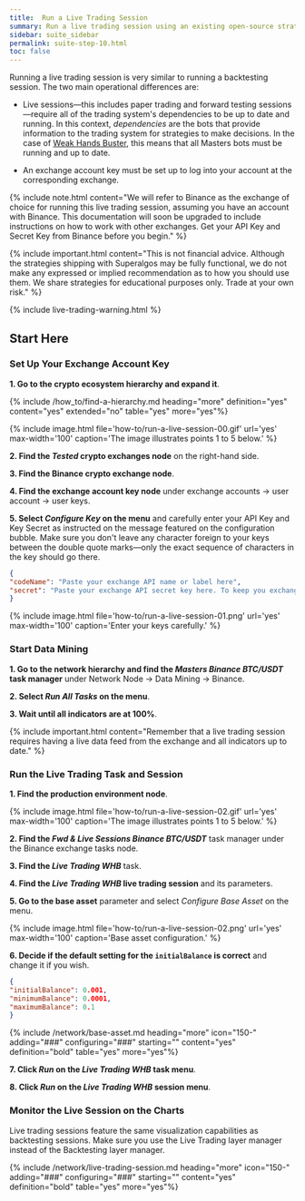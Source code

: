 ```yaml
---
title:  Run a Live Trading Session
summary: Run a live trading session using an existing open-source strategy and follow the progress over the charts.
sidebar: suite_sidebar
permalink: suite-step-10.html
toc: false
---
```


Running a live trading session is very similar to running a backtesting session. The two main operational differences are:

* Live sessions&mdash;this includes paper trading and forward testing sessions&mdash;require all of the trading system's dependencies to be up to date and running. In this context, *dependencies* are the bots that provide information to the trading system for strategies to make decisions. In the case of <a href="https://github.com/Superalgos/Strategy-BTC-WeakHandsBuster" rel="nofollow" rel="noopener" target="_blank">Weak Hands Buster</a>, this means that all Masters bots must be running and up to date.

* An <a data-toggle="tooltip" data-original-title="{{site.data.crypto_ecosystem.exchange_account_key}}">exchange account key</a> must be set up to log into your account at the corresponding exchange.

{% include note.html content="We will refer to Binance as the exchange of choice for running this live trading session, assuming you have an account with Binance. This documentation will soon be upgraded to include instructions on how to work with other exchanges. Get your API Key and Secret Key from Binance before you begin." %}

{% include important.html content="This is not financial advice. Although the strategies shipping with Superalgos may be fully functional, we do not make any expressed or implied recommendation as to how you should use them. We share strategies for educational purposes only. Trade at your own risk." %}

{% include live-trading-warning.html %}

## Start Here

### Set Up Your Exchange Account Key

**1. Go to the <a data-toggle="tooltip" data-original-title="{{site.data.crypto_ecosystem.crypto_ecosystem}}">crypto ecosystem</a> hierarchy and expand it**.

{% include /how_to/find-a-hierarchy.md heading="more" definition="yes" content="yes" extended="no" table="yes" more="yes"%}

{% include image.html file='how-to/run-a-live-session-00.gif' url='yes' max-width='100' caption='The image illustrates points 1 to 5 below.' %}

**2. Find the *Tested*  <a data-toggle="tooltip" data-original-title="{{site.data.crypto_ecosystem.crypto_exchanges}}">crypto exchanges</a> node** on the right-hand side.

**3. Find the Binance <a data-toggle="tooltip" data-original-title="{{site.data.crypto_ecosystem.crypto_exchange}}">crypto exchange</a> node**.

**4. Find the exchange account key node** under <a data-toggle="tooltip" data-original-title="{{site.data.crypto_ecosystem.exchange_accounts}}">exchange accounts</a> &#8594; <a data-toggle="tooltip" data-original-title="{{site.data.crypto_ecosystem.user_account}}">user account</a> &#8594; <a data-toggle="tooltip" data-original-title="{{site.data.crypto_ecosystem.user_keys}}">user keys</a>.

**5. Select *Configure Key* on the menu** and carefully enter your API Key and Key Secret as instructed on the message featured on the configuration bubble. Make sure you don't leave any character foreign to your keys between the double quote marks&mdash;only the exact sequence of characters in the key should go there.

```json
{ 
"codeName": "Paste your exchange API name or label here",
"secret": "Paste your exchange API secret key here. To keep you exchange keys safe, never share data structures you may download from the system, as downloads contain all information in the data structure, including personal information such as exchange keys. Use the share option on the menu instead. The share option strips sensitive information and outputs a file that is safe for sharing."
}
```

{% include image.html file='how-to/run-a-live-session-01.png' url='yes' max-width='100' caption='Enter your keys carefully.' %}

### Start Data Mining

**1. Go to the network hierarchy and find the *Masters Binance BTC/USDT* task manager** under Network Node &#8594; Data Mining &#8594; Binance.

**2. Select *Run All Tasks* on the menu**.

**3. Wait until all indicators are at 100%**.

{% include important.html content="Remember that a live trading session requires having a live data feed from the exchange and all indicators up to date." %}

### Run the Live Trading Task and Session

**1. Find the <a data-toggle="tooltip" data-original-title="{{site.data.network.production_environment}}">production environment</a> node**.

{% include image.html file='how-to/run-a-live-session-02.gif' url='yes' max-width='100' caption='The image illustrates points 1 to 5 below.' %}

**2. Find the *Fwd & Live Sessions Binance BTC/USDT*** task manager under the Binance exchange tasks node.

**3. Find the *Live Trading WHB*** task.

**4. Find the *Live Trading WHB* live trading session** and its <a data-toggle="tooltip" data-original-title="{{site.data.trading_system.parameters}}">parameters</a>.

**5. Go to the <a data-toggle="tooltip" data-original-title="{{site.data.trading_system.base_asset}}">base asset</a>** parameter and select *Configure Base Asset* on the menu.

{% include image.html file='how-to/run-a-live-session-02.png' url='yes' max-width='100' caption='Base asset configuration.' %}

**6. Decide if the default setting for the ```initialBalance``` is correct** and change it if you wish.

```json
{
"initialBalance": 0.001,
"minimumBalance": 0.0001,
"maximumBalance": 0.1
}
```

{% include /network/base-asset.md heading="more" icon="150-" adding="###" configuring="###" starting="" content="yes" definition="bold" table="yes" more="yes"%}

**7. Click *Run* on the *Live Trading WHB* task menu**.

**8. Click *Run* on the *Live Trading WHB* session menu**.

### Monitor the Live Session on the Charts

Live trading sessions feature the same visualization capabilities as backtesting sessions. Make sure you use the Live Trading layer manager instead of the Backtesting layer manager.

{% include /network/live-trading-session.md heading="more" icon="150-" adding="###" configuring="###" starting="" content="yes" definition="bold" table="yes" more="yes"%}
